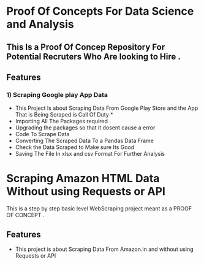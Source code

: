 # Proof Of Concepts For Data Science and Analysis

## This Is a Proof Of Concep Repository For Potential Recruters Who Are looking to Hire .

## Features
### 1) Scraping Google play App Data
- This Project Is about Scraping Data From Google Play Store and the App That is Being Scraped is Call Of Duty *
- Importing All The Packages required .
- Upgrading the packages so that it dosent cause a error
- Code To Scrape Data
- Converting The Scraped Data To a Pandas Data Frame
- Check the  Data Scraped to Make sure Its Good
- Saving The File In xlsx and csv Format For Further Analysis


# Scraping Amazon HTML Data Without using Requests or API

This is a step by step basic level WebScraping project meant as a PROOF OF CONCEPT .

## Features

- This project is about Scraping Data From Amazon.in and without using Requests or API 


